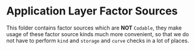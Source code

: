 #  Application Layer Factor Sources
This folder contains factor sources which are **NOT** `Codable`, they make usage of these factor source kinds much more convenient, so that we do not have to perform `kind` and `storage` and `curve` checks in a lot of places.
